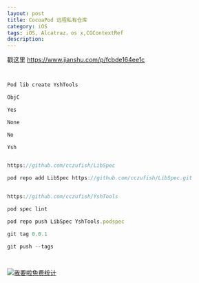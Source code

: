 ```yaml
---
layout: post
title: CocoaPod 远程私有仓库
category: iOS
tags: iOS, Alcatraz，os x,CGContextRef
description:
---
```

戳这里 https://www.jianshu.com/p/fcbde164ee1c


```javascript


Pod lib create YshTools

ObjC

Yes

None

No

Ysh


https://github.com/cczufish/LibSpec

pod repo add LibSpec https://github.com/cczufish/LibSpec.git


https://github.com/cczufish/YshTools

pod spec lint

pod repo push LibSpec YshTools.podspec

git tag 0.0.1

git push --tags




```









<script language="javascript" type="text/javascript" src="//js.users.51.la/19176892.js"></script>
<noscript><a href="//www.51.la/?19176892" target="_blank"><img alt="&#x6211;&#x8981;&#x5566;&#x514D;&#x8D39;&#x7EDF;&#x8BA1;" src="//img.users.51.la/19176892.asp" style="border:none" /></a></noscript>


